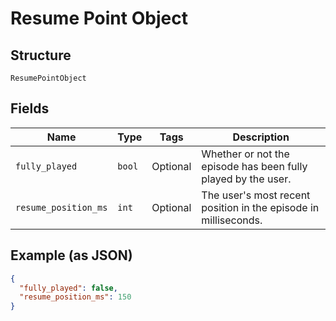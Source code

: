 
# Resume Point Object

## Structure

`ResumePointObject`

## Fields

| Name | Type | Tags | Description |
|  --- | --- | --- | --- |
| `fully_played` | `bool` | Optional | Whether or not the episode has been fully played by the user. |
| `resume_position_ms` | `int` | Optional | The user's most recent position in the episode in milliseconds. |

## Example (as JSON)

```json
{
  "fully_played": false,
  "resume_position_ms": 150
}
```

